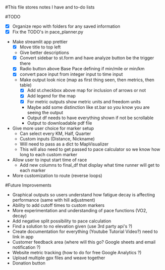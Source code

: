 #This file stores notes I have and to-do lists 


#TODO
- [x] Organize repo with folders for any saved information 
- [x] Fix the TODO's in pace_planner.py 
- Make streamlit app prettier
  - [x] Move title to top left 
  - Give better descriptions
  - [x] Convert sidebar to st.form and have analyze button be the trigger there 
  - [x] Radio button above Base Pace defining if min/mile or min/km
  - [x] convert pace input from integer input to time input
  - Make output look nice (map as first thing seen, then metrics, then table)
     - [x] Add st.checkbox above map for inclusion of arrows or not
     - [x] Add legend for the map
     - [x] For metric outputs show metric units and freedom units
     - Maybe add some distinction like st.bar so you know you are seeing the output
     - Output df needs to have everything shown if not be scrollable
     - Output to downloadable pdf file
- Give more user choice for marker setup 
  - Can select every KM, Half, Quarter
  - Custom inputs (Distance, Nickname)
  - Will need to pass as a dict to MapVisualizer
  - This will also need to get passed to pace calculator so we know how long to each custom marker
- Allow user to input start time of race
  - Add new columns to final_df that display what time runner will get to each marker
- More customization to route (reverse loops)


#Future Improvements
- Graphical outputs so users understand how fatigue decay is affecting performance (same with hill adjustment)
- Ability to add cutoff times to custom markers 
- More experimentation and understanding of pace functions (VO2, decay)
- Add negative split possibility to pace calculation
- Find a solution to no elevation given (use 3rd party api's ?)
- Create documentation for everything (Youtube Tutorial Video?) need to link in app 
- Customer feedback area (where will this go? Google sheets and email notification ?)
- Website metric tracking (how to do for free Google Analytics ?)
- Upload multiple gpx files and weave together
- Donation button

